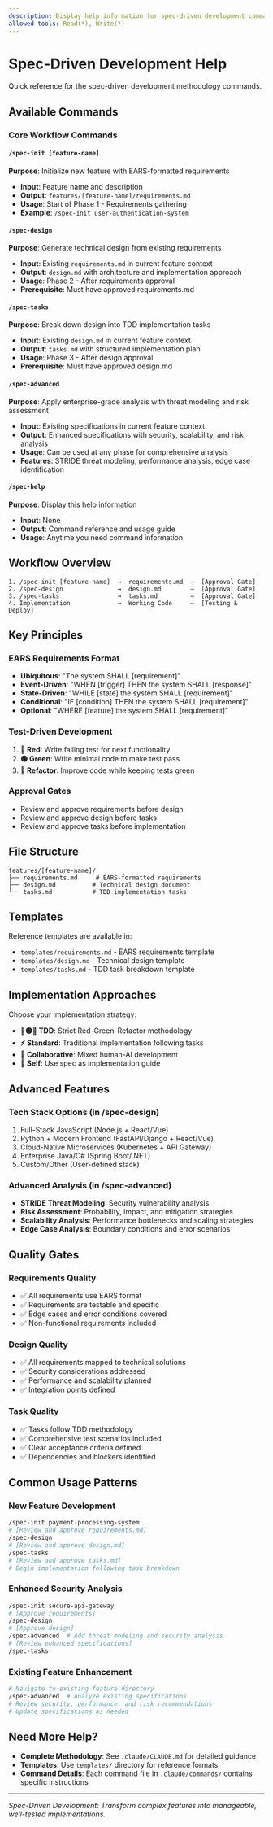 ```yaml
---
description: Display help information for spec-driven development commands
allowed-tools: Read(*), Write(*)
---
```


# Spec-Driven Development Help

Quick reference for the spec-driven development methodology commands.

## Available Commands

### Core Workflow Commands

#### `/spec-init [feature-name]`
**Purpose**: Initialize new feature with EARS-formatted requirements
- **Input**: Feature name and description
- **Output**: `features/[feature-name]/requirements.md`
- **Usage**: Start of Phase 1 - Requirements gathering
- **Example**: `/spec-init user-authentication-system`

#### `/spec-design`
**Purpose**: Generate technical design from existing requirements
- **Input**: Existing `requirements.md` in current feature context
- **Output**: `design.md` with architecture and implementation approach
- **Usage**: Phase 2 - After requirements approval
- **Prerequisite**: Must have approved requirements.md

#### `/spec-tasks`
**Purpose**: Break down design into TDD implementation tasks
- **Input**: Existing `design.md` in current feature context
- **Output**: `tasks.md` with structured implementation plan
- **Usage**: Phase 3 - After design approval
- **Prerequisite**: Must have approved design.md

#### `/spec-advanced`
**Purpose**: Apply enterprise-grade analysis with threat modeling and risk assessment
- **Input**: Existing specifications in current feature context
- **Output**: Enhanced specifications with security, scalability, and risk analysis
- **Usage**: Can be used at any phase for comprehensive analysis
- **Features**: STRIDE threat modeling, performance analysis, edge case identification

#### `/spec-help`
**Purpose**: Display this help information
- **Input**: None
- **Output**: Command reference and usage guide
- **Usage**: Anytime you need command information

## Workflow Overview

```
1. /spec-init [feature-name]  →  requirements.md  →  [Approval Gate]
2. /spec-design               →  design.md        →  [Approval Gate]  
3. /spec-tasks                →  tasks.md         →  [Approval Gate]
4. Implementation             →  Working Code     →  [Testing & Deploy]
```

## Key Principles

### EARS Requirements Format
- **Ubiquitous**: "The system SHALL [requirement]"
- **Event-Driven**: "WHEN [trigger] THEN the system SHALL [response]"
- **State-Driven**: "WHILE [state] the system SHALL [requirement]"
- **Conditional**: "IF [condition] THEN the system SHALL [requirement]"
- **Optional**: "WHERE [feature] the system SHALL [requirement]"

### Test-Driven Development
1. **🔴 Red**: Write failing test for next functionality
2. **🟢 Green**: Write minimal code to make test pass
3. **🔄 Refactor**: Improve code while keeping tests green

### Approval Gates
- Review and approve requirements before design
- Review and approve design before tasks
- Review and approve tasks before implementation

## File Structure

```
features/[feature-name]/
├── requirements.md     # EARS-formatted requirements
├── design.md          # Technical design document
└── tasks.md           # TDD implementation tasks
```

## Templates

Reference templates are available in:
- `templates/requirements.md` - EARS requirements template
- `templates/design.md` - Technical design template  
- `templates/tasks.md` - TDD task breakdown template

## Implementation Approaches

Choose your implementation strategy:
- **🔴🟢🔄 TDD**: Strict Red-Green-Refactor methodology
- **⚡ Standard**: Traditional implementation following tasks
- **🤝 Collaborative**: Mixed human-AI development
- **👤 Self**: Use spec as implementation guide

## Advanced Features

### Tech Stack Options (in /spec-design)
1. Full-Stack JavaScript (Node.js + React/Vue)
2. Python + Modern Frontend (FastAPI/Django + React/Vue)
3. Cloud-Native Microservices (Kubernetes + API Gateway)
4. Enterprise Java/C# (Spring Boot/.NET)
5. Custom/Other (User-defined stack)

### Advanced Analysis (in /spec-advanced)
- **STRIDE Threat Modeling**: Security vulnerability analysis
- **Risk Assessment**: Probability, impact, and mitigation strategies
- **Scalability Analysis**: Performance bottlenecks and scaling strategies
- **Edge Case Analysis**: Boundary conditions and error scenarios

## Quality Gates

### Requirements Quality
- ✅ All requirements use EARS format
- ✅ Requirements are testable and specific
- ✅ Edge cases and error conditions covered
- ✅ Non-functional requirements included

### Design Quality
- ✅ All requirements mapped to technical solutions
- ✅ Security considerations addressed
- ✅ Performance and scalability planned
- ✅ Integration points defined

### Task Quality
- ✅ Tasks follow TDD methodology
- ✅ Comprehensive test scenarios included
- ✅ Clear acceptance criteria defined
- ✅ Dependencies and blockers identified

## Common Usage Patterns

### New Feature Development
```bash
/spec-init payment-processing-system
# [Review and approve requirements.md]
/spec-design
# [Review and approve design.md]
/spec-tasks
# [Review and approve tasks.md]
# Begin implementation following task breakdown
```

### Enhanced Security Analysis
```bash
/spec-init secure-api-gateway
# [Approve requirements]
/spec-design
# [Approve design]
/spec-advanced  # Add threat modeling and security analysis
# [Review enhanced specifications]
/spec-tasks
```

### Existing Feature Enhancement
```bash
# Navigate to existing feature directory
/spec-advanced  # Analyze existing specifications
# Review security, performance, and risk recommendations
# Update specifications as needed
```

## Need More Help?

- **Complete Methodology**: See `.claude/CLAUDE.md` for detailed guidance
- **Templates**: Use `templates/` directory for reference formats
- **Command Details**: Each command file in `.claude/commands/` contains specific instructions

---

*Spec-Driven Development: Transform complex features into manageable, well-tested implementations.*